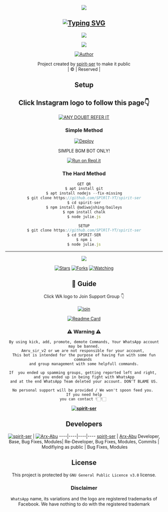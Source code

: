 <div align="center">
  <p align="center">
<img src=https://i.imgur.com/oogzAR2.png>
</p>

## [![Typing SVG](https://readme-typing-svg.herokuapp.com?font=Lemon+milk&color=F7000&lines=WELCOME+TO+SPIRIT+SER+WA+BOT+REPO;CREATED+BY+SPIRIT+SRR;THIS+IS+A+USERBOT+PRIVATE+AND+PUBLIC+BOT;WITH+MORE+FEATHERS)](https://git.io/typing-svg)

 </a>
</p>

<div align="center">
  <p align="center">
<img src=https://i.imgur.com/Mbaz2g9.jpg>
</p>

<img src=https://i.imgur.com/yT8QQKm.png>
</p>


  <p align="center">
<a href="https:"><img title="Author" src="https://img.shields.io/badge/Author--spiritthesh/spirit-ser?color=blue&style=for-the-badge&logo=whatsapp"></a>
</p>
</div>
<p align="center">
Project created by <a href="https://github.com/SPlRlT-YT-SPIRITSER">spirit-ser</a> to make it public
    <br>
       | © |
        Reserved |
    <br> 
</p>

## Setup
<div align="center"> 


## Click Instagram logo to follow this page👇

 [![ANY DOUBT REFER IT](https://i.imgur.com/j1x0HpA.jpeg)](https://instagram.com/its_me_dron)

  ### Simple Method
  
[![Deploy](https://www.herokucdn.com/deploy/button.svg)](https://heroku.com/deploy?template=https://github.com/SPlRlT-SER/spirit-ser-1.git)

SIMPLE BGM BOT ONLY!

  
[![Run on Repl.it](https://repl.it/badge/github/quiec/whatsAlfa)](https://replit.com/@KMSPlRlT/SPIRIT-SER-QR)
  
### The Hard Method
```js
GET QR
$ apt install git
$ apt install nodejs --fix-missing
$ git clone https://github.com/SPlRlT-YT/spirit-ser
$ cd spirit-ser
$ npm install @adiwajshing/baileys
$ npm install chalk
$ node julie.js
```
      
```js
SETUP
$ git clone https://github.com/SPlRlT-YT/spirit-ser
$ cd SPIRIT-SER
$ npm i
$ node julie.js
```

----

  <p align="center">
  <a href="https://github.com/SPlRlT-YT/spirit-ser">
    
<a href="https://github.com/SPlRlT-YT/followers">
<img src="https://img.shields.io/github/repo-size/cyberchekuthan/Kaztroserv1_v2?color=green&label=Repo%20total%20size&style=plastic">
<p align="center">
<a href="https://github.com/SPlRlT-YT/followers"
<img title="Followers" src="https://img.shields.io/github/followers/Aj-fx?color=blue&style=flat-square"></a>
<a href="https://github.com/SPlRlT-YT/spirit-ser/stargazers/"><img title="Stars" src="https://img.shields.io/github/stars/SPlRlT-YT/spirit-ser?color=blue&style=flat-square"></a>
<a href="https://github.com/SPlRlT-YT/spirit-ser/network/members"><img title="Forks" src="https://img.shields.io/github/forks/SPlRlT-YT/spirit-ser?color=blue&style=flat-square"></a>
<a href="https://github.com/SPlRlT-YT/spirit-ser/watchers"><img title="Watching" src="https://img.shields.io/github/watchers/SPlRlT-YT/spirit-ser?label=Watchers&color=blue&style=flat-square"></a>
</p>

## 📢 Guide
Click WA logo to Join Support Group 👇
    <br>
<br>
  [![join](https://github.com/Alien-alfa/PublicBot/blob/main/wlogo.svg.png)](https://chat.whatsapp.com/DnHJu25Ccss7zn72nPhL8z)
  <div align="center">
       
  [![Readme Card](https://github-readme-stats.vercel.app/api/pin/?username=SPlRlT-YT&repo=spirit-ser&theme=nightowl)](https://github.com/SPlRlT-YT/spirit-ser)
  </div>
    
### ⚠ Warning ⚠

```
By using kick, add, promote, demote Commands, Your WhatsApp account may be banned.
Amru_sir_v2 or we are not responsible for your account, 
This bot is intended for the purpose of having fun with some fun commands 
and group management with some helpfull commands.

If  you ended up spamming groups, getting reported left and right, 
and you ended up in being fight with WhatsApp
and at the end WhatsApp Team deleted your account. DON'T BLAME US.

No personal support will be provided / We won't spoon feed you. 
If you need help
you can contact 👇🏻👇🏻 
```
**[![spirit-ser](https://raw.githubusercontent.com/rodrigograca31/rodrigograca31/master/matrix.svg)](http://wa.me/917025631103?text=Can%20you%20help%20bro)**

## Developers
  <div align="center">
    
  [![spirit-ser](https://github.com/SPlRlT-YT.png?size=100)](https://github.com/SPlRlT-YT) | [![Arx-Abu](https://github.com/Arx-Abu.png?size=100)](https://github.com/Arx-Abu) 
----|----|----|----
[spirit-ser](https://github.com/SPlRlT-YT) | [Arx-Abu](https://github.com/Arx-Abu)
Developer, Base, Bug Fixes, Modules| Re-Developer, Bug Fixes, Modules, Commits |  Modifiying  as   public | Bug Fixes, Modules 
  </div>
    


## License
This project is protected by `GNU General Public Licence v3.0` license.

### Disclaimer
`WhatsApp` name, its variations and the logo are registered trademarks of Facebook. We have nothing to do with the registered trademark
